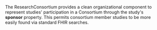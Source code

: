 The ResearchConsortium provides a clean organizational component to represent studies' participation in a Consortium through the study's __sponsor__ property. This permits consortium member studies to be more easily found via standard FHIR searches.
